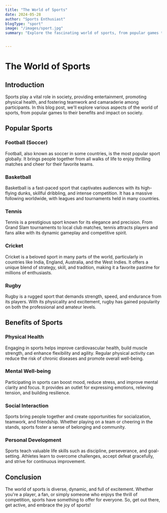 ```yaml
---
title: "The World of Sports"
date: 2024-05-28
author: "Sports Enthusiast"
blogType: "sport"
image: "/images/sport.jpg"
summary: "Explore the fascinating world of sports, from popular games to their benefits and impact on society."


---
```


# The World of Sports

## Introduction

Sports play a vital role in society, providing entertainment, promoting physical health, and fostering teamwork and camaraderie among participants. In this blog post, we'll explore various aspects of the world of sports, from popular games to their benefits and impact on society.

## Popular Sports

### Football (Soccer)

Football, also known as soccer in some countries, is the most popular sport globally. It brings people together from all walks of life to enjoy thrilling matches and cheer for their favorite teams.

### Basketball

Basketball is a fast-paced sport that captivates audiences with its high-flying dunks, skillful dribbling, and intense competition. It has a massive following worldwide, with leagues and tournaments held in many countries.

### Tennis

Tennis is a prestigious sport known for its elegance and precision. From Grand Slam tournaments to local club matches, tennis attracts players and fans alike with its dynamic gameplay and competitive spirit.

### Cricket

Cricket is a beloved sport in many parts of the world, particularly in countries like India, England, Australia, and the West Indies. It offers a unique blend of strategy, skill, and tradition, making it a favorite pastime for millions of enthusiasts.

### Rugby

Rugby is a rugged sport that demands strength, speed, and endurance from its players. With its physicality and excitement, rugby has gained popularity on both the professional and amateur levels.

## Benefits of Sports

### Physical Health

Engaging in sports helps improve cardiovascular health, build muscle strength, and enhance flexibility and agility. Regular physical activity can reduce the risk of chronic diseases and promote overall well-being.

### Mental Well-being

Participating in sports can boost mood, reduce stress, and improve mental clarity and focus. It provides an outlet for expressing emotions, relieving tension, and building resilience.

### Social Interaction

Sports bring people together and create opportunities for socialization, teamwork, and friendship. Whether playing on a team or cheering in the stands, sports foster a sense of belonging and community.

### Personal Development

Sports teach valuable life skills such as discipline, perseverance, and goal-setting. Athletes learn to overcome challenges, accept defeat gracefully, and strive for continuous improvement.

## Conclusion

The world of sports is diverse, dynamic, and full of excitement. Whether you're a player, a fan, or simply someone who enjoys the thrill of competition, sports have something to offer for everyone. So, get out there, get active, and embrace the joy of sports!
